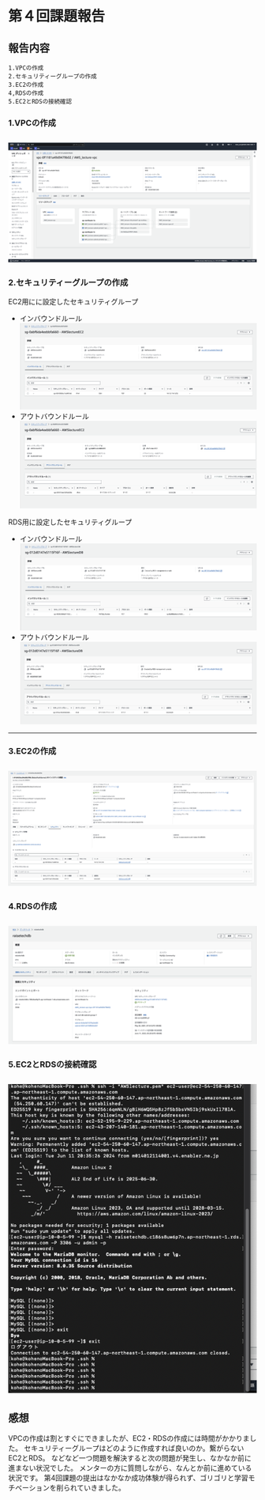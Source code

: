 # 第４回課題報告
## 報告内容
    1.VPCの作成
    2.セキュリティーグループの作成
    3.EC2の作成
    4,RDSの作成
    5.EC2とRDSの接続確認

### 1.VPCの作成
![AWS_lectureVPC.png](img/AWS_lectureVPC.png)
---

### 2.セキュリティーグループの作成
EC2用にに設定したセキュリティグループ
- インバウンドルール  
![EC2securitygroupIn.png](img/EC2securitygroupIn.png)
- アウトバウンドルール  
![EC2sequritygroupOut.png](img/EC2sequritygroupOut.png)  

RDS用に設定したセキュリティグループ
- インバウンドルール  
  ![DBsecuritygroupIn.png](img/DBsecuritygroupIn.png)
- アウトバウンドルール  
  ![DBsecuritygroupOut.png](img/DBsecuritygroupOut.png)
---

### 3.EC2の作成  
![EC2.png](img/EC2.png)
---

### 4.RDSの作成  
![RDS.png](img/RDS.png)
---

### 5.EC2とRDSの接続確認  
![connectMySQL.png](img/connectMySQL.png)
---

## 感想
VPCの作成は割とすぐにできましたが、EC2・RDSの作成には時間がかかりました。
セキュリティーグループはどのように作成すれば良いのか。繋がらないEC2とRDS。
などなど一つ問題を解決すると次の問題が発生し、なかなか前に進まない状況でした。
メンターの方に質問しながら、なんとか前に進めている状況です。
第4回課題の提出はなかなか成功体験が得られず、ゴリゴリと学習モチベーションを削られていきました。

